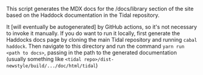 This script generates the MDX docs for the /docs/library section of the site
based on the Haddock documentation in the Tidal repository.

It [will eventually be autogenerated] by GitHub actions, so it's not necessary
to invoke it manually. If you do want to run it locally, first generate the
Haddocks docs page by cloning the main Tidal repository and running
`cabal haddock`. Then navigate to this directory and run the command
`yarn run <path to docs>`, passing in the path to the generated documentation
(usually something like `<tidal repo>/dist-newstyle/build/.../doc/html/tidal`)